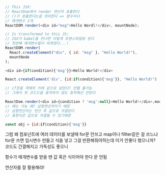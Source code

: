 <!-- @format -->

```js
// This JSX:
// ReactDom에서 render 연산자 호출한다
// ()가 호출한다는걸 의미한다 => 함수이다
// 매개변수 2개
ReactDOM.render(<div id="msg">Hello Wordl!</div>, mountNode);

// Is transformed to this JS:
// JSX가 babel을 만나면 이렇게 트랜스파일링 된다
// 첫번째 매개변수들이 바뀌었다...!
ReactDOM.render(
  React.createElement("div", { id: "msg" }, "Hello World!"),
  mountNode
);
```

```js
<div id={if(condition){'msg'}}>Hello World!</div>

React.createElement('div', {id:if(condition){'msg'}}, "Hello World!")

// if문을 객체의 키에 값으로 넣었다? 안됌 불가능
// 그래서 위 코드드을 동작하지 않도 동작해선 안된다

ReactDom.render(<div id={condition ? 'msg':null}>Hello World!</div>,mountNode)
// 얘는 가능 왜? 삼항연산자이기 때문
// 삼항연산자는 연산 후 값으로 귀결된다
// 표현식은 값으로 귀결될 수 있기때문

const obj = {id:if(condition){'msg'}}
```

그럼 왜 컴포넌트에 여러 데이터를 보낼때 for문 안쓰고 map이나 fillter같은 걸 쓰느냐
for문 쓰면 임시변수 만들고 식을 넣고 그걸 반환해줘야하는데 이거 안좋다 했으니까?
코드도 간결해지고 가독성도 좋으니

함수가 매개변수를 받을 땐 값 혹은 식이어야 한다 문 안됨

연산자를 잘 활용해라!
